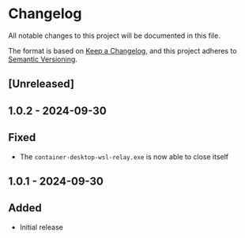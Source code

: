# Changelog

All notable changes to this project will be documented in this file.

The format is based on [Keep a Changelog](https://keepachangelog.com/en/1.0.0/),
and this project adheres to [Semantic Versioning](https://semver.org/spec/v2.0.0.html).

## [Unreleased]

## 1.0.2 - 2024-09-30

## Fixed

- The `container-desktop-wsl-relay.exe` is now able to close itself

## 1.0.1 - 2024-09-30

## Added

- Initial release
